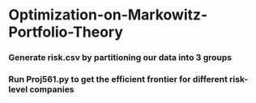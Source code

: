 # Optimization-on-Markowitz-Portfolio-Theory
### Generate risk.csv by partitioning our data into 3 groups 
### Run Proj561.py to get the efficient frontier for different risk-level companies 
